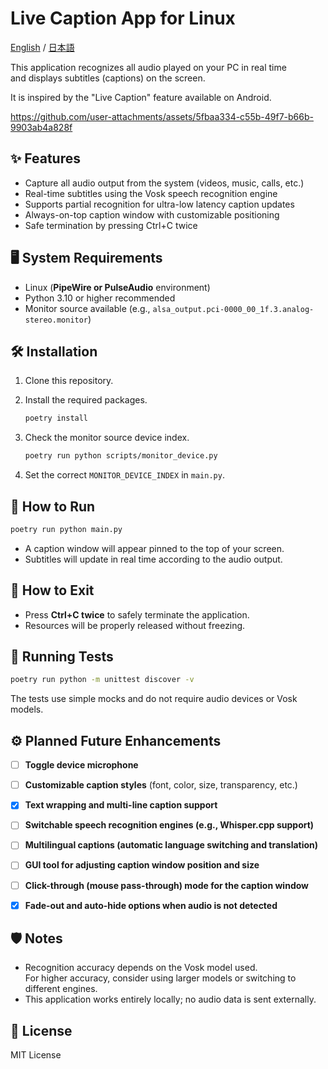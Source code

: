 # Live Caption App for Linux

[English](./README.md) / [日本語](./README_JA.md)

This application recognizes all audio played on your PC in real time  
and displays subtitles (captions) on the screen.

It is inspired by the "Live Caption" feature available on Android.

https://github.com/user-attachments/assets/5fbaa334-c55b-49f7-b66b-9903ab4a828f


## ✨ Features

- Capture all audio output from the system (videos, music, calls, etc.)
- Real-time subtitles using the Vosk speech recognition engine
- Supports partial recognition for ultra-low latency caption updates
- Always-on-top caption window with customizable positioning
- Safe termination by pressing Ctrl+C twice


## 🖥 System Requirements

- Linux (**PipeWire or PulseAudio** environment)
- Python 3.10 or higher recommended
- Monitor source available (e.g., `alsa_output.pci-0000_00_1f.3.analog-stereo.monitor`)


## 🛠 Installation

1. Clone this repository.

2. Install the required packages.

    ```bash
    poetry install
    ```

3. Check the monitor source device index.

    ```bash
    poetry run python scripts/monitor_device.py
    ```

4. Set the correct `MONITOR_DEVICE_INDEX` in `main.py`.


## 🚀 How to Run

```bash
poetry run python main.py
```

- A caption window will appear pinned to the top of your screen.
- Subtitles will update in real time according to the audio output.


## 🛑 How to Exit

- Press **Ctrl+C twice** to safely terminate the application.
- Resources will be properly released without freezing.

## 🧪 Running Tests

```bash
poetry run python -m unittest discover -v
```

The tests use simple mocks and do not require audio devices or Vosk models.


## ⚙️ Planned Future Enhancements

- [ ] **Toggle device microphone**
- [ ] **Customizable caption styles** (font, color, size, transparency, etc.)
- [x] **Text wrapping and multi-line caption support**
- [ ] **Switchable speech recognition engines (e.g., Whisper.cpp support)**
- [ ] **Multilingual captions (automatic language switching and translation)**
- [ ] **GUI tool for adjusting caption window position and size**
- [ ] **Click-through (mouse pass-through) mode for the caption window**
- [x] **Fade-out and auto-hide options when audio is not detected**


## 🛡 Notes

- Recognition accuracy depends on the Vosk model used.  
  For higher accuracy, consider using larger models or switching to different engines.
- This application works entirely locally; no audio data is sent externally.

## 📜 License

MIT License

